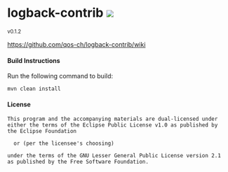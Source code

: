 <h1>logback-contrib <a href='https://logback.ci.cloudbees.com/job/logback-contrib/job/logback-contrib-OracleJDK7-SNAPSHOT/'><img src='https://logback.ci.cloudbees.com/buildStatus/icon?job=logback-contrib/logback-contrib-OracleJDK7-SNAPSHOT'></a></h1>
<sup>v0.1.2</sup>

https://github.com/qos-ch/logback-contrib/wiki

#### Build Instructions
Run the following command to build:

```
mvn clean install
```

#### License
```
This program and the accompanying materials are dual-licensed under
either the terms of the Eclipse Public License v1.0 as published by
the Eclipse Foundation

  or (per the licensee's choosing)

under the terms of the GNU Lesser General Public License version 2.1
as published by the Free Software Foundation.
```
